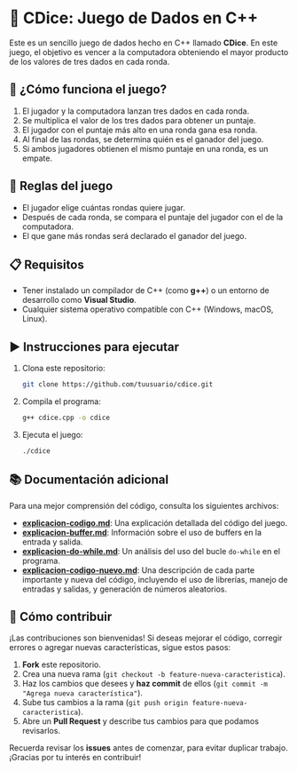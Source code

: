 # 🎲 CDice: Juego de Dados en C++

Este es un sencillo juego de dados hecho en C++ llamado **CDice**. En este juego, el objetivo es vencer a la computadora obteniendo el mayor producto de los valores de tres dados en cada ronda.

## 🚀 ¿Cómo funciona el juego?

1. El jugador y la computadora lanzan tres dados en cada ronda.
2. Se multiplica el valor de los tres dados para obtener un puntaje.
3. El jugador con el puntaje más alto en una ronda gana esa ronda.
4. Al final de las rondas, se determina quién es el ganador del juego.
5. Si ambos jugadores obtienen el mismo puntaje en una ronda, es un empate.

## 📝 Reglas del juego

- El jugador elige cuántas rondas quiere jugar.
- Después de cada ronda, se compara el puntaje del jugador con el de la computadora.
- El que gane más rondas será declarado el ganador del juego.

## 📋 Requisitos

- Tener instalado un compilador de C++ (como **g++**) o un entorno de desarrollo como **Visual Studio**.
- Cualquier sistema operativo compatible con C++ (Windows, macOS, Linux).

## ▶️ Instrucciones para ejecutar

1. Clona este repositorio:

    ```bash
    git clone https://github.com/tuusuario/cdice.git
    ```

2. Compila el programa:

    ```bash
    g++ cdice.cpp -o cdice
    ```

3. Ejecuta el juego:

    ```bash
    ./cdice
    ```

## 📚 Documentación adicional

Para una mejor comprensión del código, consulta los siguientes archivos:

- **[explicacion-codigo.md](explicacion-codigo.md)**: Una explicación detallada del código del juego.
- **[explicacion-buffer.md](explicacion-buffer.md)**: Información sobre el uso de buffers en la entrada y salida.
- **[explicacion-do-while.md](explicacion-do-while.md)**: Un análisis del uso del bucle `do-while` en el programa.
- **[explicacion-codigo-nuevo.md](./explicacion-codigo-nuevo.md)**: Una descripción de cada parte importante y nueva del código, incluyendo el uso de librerías, manejo de entradas y salidas, y generación de números aleatorios.

## 🙌 Cómo contribuir

¡Las contribuciones son bienvenidas! Si deseas mejorar el código, corregir errores o agregar nuevas características, sigue estos pasos:

1. **Fork** este repositorio.
2. Crea una nueva rama (`git checkout -b feature-nueva-caracteristica`).
3. Haz los cambios que desees y **haz commit** de ellos (`git commit -m "Agrega nueva característica"`).
4. Sube tus cambios a la rama (`git push origin feature-nueva-caracteristica`).
5. Abre un **Pull Request** y describe tus cambios para que podamos revisarlos.

Recuerda revisar los **issues** antes de comenzar, para evitar duplicar trabajo. ¡Gracias por tu interés en contribuir!
